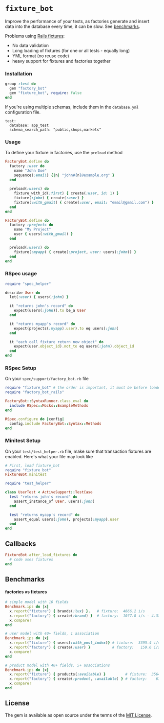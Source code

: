 # `fixture_bot`

Improve the performance of your tests, as factories generate and insert data into the database every time, it can be slow. See [benchmarks](#Benchmarks).

Problems using [Rails fixtures](https://api.rubyonrails.org/classes/ActiveRecord/FixtureSet.html):

- No data validation
- Long loading of fixtures (for one or all tests - equally long)
- YML format (no reuse code)
- heavy support for fixtures and factories together

### Installation

```ruby
group :test do
  gem "factory_bot"
  gem "fixture_bot", require: false
end
```

If you're using multiple schemas, include them in the `database.yml` configuration file.

```
test:
  database: app_test
  schema_search_path: "public,shops,markets"
```

### Usage

To define your fixture in factories, use the `preload` method

```ruby
FactoryBot.define do
  factory :user do
    name "John Doe"
    sequence(:email) {|n| "john#{n}@example.org" }
  end
  
  preload(:users) do
    fixture_with_id(:first) { create(:user, id: 1) }
    fixture(:john) { create(:user) }
    fixture(:with_gmail) { create(:user, email: "email@gmail.com") }
  end
end
```

```ruby
FactoryBot.define do
  factory :projects do
    name "My Project"
    user { users(:with_gmail) }
  end

  preload(:users) do
    fixture(:myapp) { create(:project, user: users(:john)) }
  end
end
```


### RSpec usage

```ruby
require "spec_helper"

describe User do
  let(:user) { users(:john) }

  it "returns john's record" do
    expect(users(:john)).to be_a User
  end

  it "returns myapp's record" do
    expect(projects(:myapp).user).to eq users(:john)
  end

  it "each call fixture return new object" do
    expect(user.object_id).not_to eq users(:john).object_id
  end
end
```

### RSpec Setup

On your `spec/support/factory_bot.rb` file

```ruby
require "fixture_bot" # the order is important, it must be before loaded factories
require "factory_bot_rails"

FactoryBot::SyntaxRunner.class_eval do
  include RSpec::Mocks::ExampleMethods
end

RSpec.configure do |config|
  config.include FactoryBot::Syntax::Methods
end
```

### Minitest Setup

On your `test/test_helper.rb` file, make sure that transaction fixtures are
enabled. Here's what your file may look like

```ruby
# First, load fixture_bot
require "fixture_bot"
FixtureBot.minitest
```

```ruby
require "test_helper"

class UserTest < ActiveSupport::TestCase
  test "returns john's record" do
    assert_instance_of User, users(:john)
  end

  test "returns myapp's record" do
    assert_equal users(:john), projects(:myapp).user
  end
end
```

## Callbacks
```ruby
FixtureBot.after_load_fixtures do
  # code uses fixtures
end
```

## Benchmarks
#### factories vs fixtures

```ruby
# simple model with 10 fields
Benchmark.ips do |x|
  x.report("fixture") { brands(:lux) }.   # fixture:  4666.2 i/s
  x.report("factory") { create(:brand) }  # factory:  1077.8 i/s - 4.33x  slower
  x.compare!
end

# user model with 40+ fields, 1 association
Benchmark.ips do |x|
  x.report("fixture") { users(:with_post_index)} # fixture:  3395.4 i/s
  x.report("factory") { create(:user) }          # factory:   159.6 i/s - 21.27x  slower
  x.compare!
end

# product model with 40+ fields, 5+ associations
Benchmark.ips do |x|
  x.report("fixture") { products(:available) }         # fixture:  3564.3 i/s
  x.report("factory") { create(:product, :available) } # factory:    67.7 i/s - 52.68x  slower
  x.compare!
end
```

## License

The gem is available as open source under the terms of the [MIT License](https://opensource.org/licenses/MIT).
